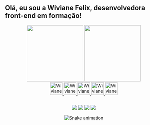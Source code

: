 ## Olá, eu sou a Wiviane Felix, desenvolvedora front-end em formação!

<div align="center"><a href="https://github.com/rafaballerini">
 <img height="180em" src="https://github-readme-stats.vercel.app/api?username=wivianefelix&show_icons=true&theme=radical&include_all_commits=true&count_private=true"/>
 <img height="180em" src="https://github-readme-stats.vercel.app/api/top-langs/?username=wivianefelix&layout=compact&langs_count=7&theme=radical"/>
</div>

<div align="center">
 <img alt="Wiviane Felix" width="40" src="https://cdn.jsdelivr.net/gh/devicons/devicon/icons/vscode/vscode-original-wordmark.svg"/>
 <img alt="Wiviane Felix" width="40" src="https://cdn.jsdelivr.net/gh/devicons/devicon/icons/css3/css3-plain-wordmark.svg"/>
 <img alt="Wiviane Felix" width="40" src="https://cdn.jsdelivr.net/gh/devicons/devicon/icons/html5/html5-plain-wordmark.svg"/>
 <img alt="Wiviane Felix" width="40" src="https://cdn.jsdelivr.net/gh/devicons/devicon/icons/illustrator/illustrator-plain.svg"/>
 <img alt="Wiviane Felix" width="40" src="https://cdn.jsdelivr.net/gh/devicons/devicon/icons/canva/canva-original.svg"/>
</div>

##

<div align="center"> 
  <a href="https://www.instagram.com/wivianefelix" target="_blank"><img src="https://img.shields.io/badge/-Instagram-%23E4405F?style=for-the-badge&logo=instagram&logoColor=white" target="_blank"></a>
  <a href="wivianefelix@gmail.com" target="_blank"><img src="https://img.shields.io/badge/Gmail-D14836?style=for-the-badge&logo=gmail&logoColor=white"       
  target="_blank"></a>
  <a href="https://www.facebook.com/wivianefelix" target="_blank"><img src="https://img.shields.io/badge/LinkedIn-0077B5?style=for-the-badge&logo=linkedin&logoColor=white" target="_blank"></a>
  <a href="https://www.linkedin.com/wivianefelix" target="_blank"><img src="https://img.shields.io/badge/Facebook-1877F2?style=for-the-badge&logo=facebook&logoColor=white" target="_blank"></a>
 
 ![Snake animation](https://github.com/wivianefelix/wivianefelix/blob/output/github-contribution-grid-snake.svg)
 </div>
 
